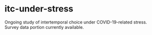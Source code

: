 # itc-under-stress
Ongoing study of intertemporal choice under COVID-19-related stress. Survey data portion currently available.
